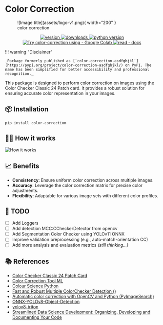 # Color Correction

<figure markdown="span">
  ![Image title](assets/logo-v1.png){ width="200" }
  <figcaption>color correction</figcaption>
</figure>

<p align="center">
    <a href="https://badge.fury.io/py/color-correction">
        <img src="https://badge.fury.io/py/color-correction.svg" alt="version" />
    </a>
    <a href="https://pypistats.org/packages/color-correction">
        <img src="https://img.shields.io/pypi/dm/color-correction" alt="downloads" />
    </a>
    <a href="https://badge.fury.io/py/color-correction">
        <img src="https://img.shields.io/pypi/pyversions/color-correction" alt="python version" />
    </a>
    <a href="https://colab.research.google.com/drive/146SXHHihMmGLzaTSwdBXncVr3SU_I-Dm?usp=sharing">
        <img src="https://img.shields.io/badge/Try_color--correction_using-Google_Colab-blue?logo=googlecolab" alt="Try color-correction using - Google Colab" />
    </a>
    <a href="https://agfianf.github.io/color-correction/">
        <img src="https://img.shields.io/badge/read-docs-blue?logo=materialformkdocs" alt="read - docs" />
    </a>

</p>

!!! warning "Disclaimer"

    _Package formerly published as [`color-correction-asdfghjkl`](https://pypi.org/project/color-correction-asdfghjkl/) on PyPI. The name has been simplified for better accessibility and professional recognition._

This package is designed to perform color correction on images using the Color Checker Classic 24 Patch card. It provides a robust solution for ensuring accurate color representation in your images.

## 📦 Installation

```bash
pip install color-correction
```

## 🏋️‍♀️ How it works
![How it works](assets/color-correction-how-it-works.png)


## 📈 Benefits
- **Consistency**: Ensure uniform color correction across multiple images.
- **Accuracy**: Leverage the color correction matrix for precise color adjustments.
- **Flexibility**: Adaptable for various image sets with different color profiles.


## 🤸 TODO

- [ ] Add Loggers
- [ ] Add detection MCC:CCheckerDetector from opencv
- [ ] Add Segmentation Color Checker using YOLOv11 ONNX
- [ ] Improve validation preprocessing (e.g., auto-match-orientation CC)
- [ ] Add more analysis and evaluation metrics _(still thinking...)_

<!-- write reference -->

## 📚 References
- [Color Checker Classic 24 Patch Card](https://www.xrite.com/categories/calibration-profiling/colorchecker-classic)
- [Color Correction Tool ML](https://github.com/collinswakholi/ML_ColorCorrection_tool/tree/Pip_package)
- [Colour Science Python](https://www.colour-science.org/colour-checker-detection/)
- [Fast and Robust Multiple ColorChecker Detection ()](https://github.com/pedrodiamel/colorchecker-detection)
- [Automatic color correction with OpenCV and Python (PyImageSearch)](https://pyimagesearch.com/2021/02/15/automatic-color-correction-with-opencv-and-python/)
- [ONNX-YOLOv8-Object-Detection](https://github.com/ibaiGorordo/ONNX-YOLOv8-Object-Detection)
- [yolov8-triton](https://github.com/omarabid59/yolov8-triton/tree/main)
- [Streamlined Data Science Development: Organizing, Developing and Documenting Your Code](https://medium.com/henkel-data-and-analytics/streamlined-data-science-development-organizing-developing-and-documenting-your-code-bfd69e3ef4fb)
